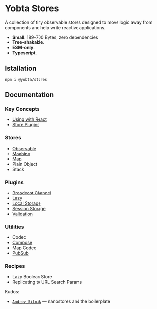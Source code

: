 # Yobta Stores

A collection of tiny observable stores designed to move logic away from components and help write reactive applications.

- **Small**. 189–700 Bytes, zero dependencies
- **Tree-shakable**.
- **ESM-only**.
- **Typescript**.

## Istallation

```
npm i @yobta/stores
```

## Documentation

### Key Concepts

- [Using with React](src/adapters/react/index.md)
- [Store Plugins](src/plugins/index.md)

### Stores

- [Observable](src/stores/storeYobta/index.md)
- [Machine](src/stores/machineYobta/index.md)
- [Map](src/stores/mapYobta/index.md)
- Plain Object
- Stack

### Plugins

- [Broadcast Channel](src/plugins/broadcastChannelPluginYobta/index.md)
- [Lazy](src/plugins/lazy-plugin/index.md)
- [Local Storage](src/plugins/local-storage-plugin/index.md)
- [Session Storage](src/plugins/session-storage-plugin/index.md)
- [Validation](src/plugins/validation-plugin/index.md)

### Utilities

- Codec
- [Compose](src/util/composeYobta/index.md)
- Map Codec
- [PubSub](src/util/pubSubYobta/index.md)

### Recipes

- Lazy Boolean Store
- Replicating to URL Search Params

Kudos:

- [`Andrey Sitnik`] — nanostores and the boilerplate

[`andrey sitnik`]: https://sitnik.ru

